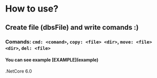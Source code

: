 # How to use?
## Create file (dbsFile) and write comands :)
### Comands: `cmd: <comand>`, `copy: <file> <dir>`, `move: <file> <dir>`, `del: <file>` 
#### You can see example [EXAMPLE](example\)


.NetCore 6.0